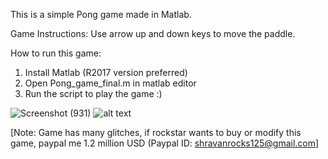 This is a simple Pong game made in Matlab.

Game Instructions: Use arrow up and down keys to move the paddle.


How to run this game:

1. Install Matlab (R2017 version preferred)
2. Open Pong_game_final.m in matlab editor
3. Run the script to play the game :)

![Screenshot (931)](https://github.com/user-attachments/assets/1ebf4c2e-a8cd-4194-80b1-29d2873daa0b)
![alt text]()


[Note: Game has many glitches, if rockstar wants to buy or modify this game, paypal me 1.2 million USD (Paypal ID: shravanrocks125@gmail.com]
